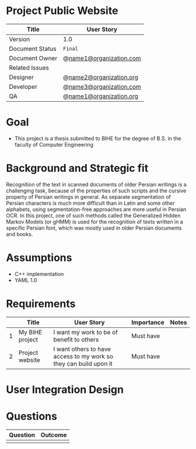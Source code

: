# Project Public Website

|      Title        |   User Story                  |
| ------------------| ----------------------------- |
| Version           |     1.0                          |
| Document Status   |     `Final`                   |
| Document Owner    |     @name1@organization.com    |
| Related Issues    |                               |
| Designer          |     @name2@organization.org    |
| Developer         |     @name3@organization.com    |
| QA                |     @name1@organization.org    |

# Goal

* This project is a thesis submitted to BIHE for the degree of B.S. in the faculty of Computer Engineering

# Background and Strategic fit

Recognition of the text in scanned documents of older Persian writings is a challenging task, because of 
the properties of such scripts and the cursive property of Persian writings in general. As separate 
segmentation of Persian characters is much more difficult than in Latin and some other alphabets, 
using segmentation-free approaches are more useful in Persian OCR. In this project, one of such methods 
called the Generalized Hidden Markov Models (or gHMM) is used for the recognition of texts written 
in a specific Persian font, which was mostly used in older Persian documents and books.

# Assumptions

* C++ implementation
* YAML 1.0

# Requirements

|   |     Title               |   User Story                  |   Importance           |      Notes               |
| - | ----------------------- | ----------------------------- | ---------------------- | ------------------------ |
| 1 | My BIHE project | I want my work to be of benefit to others | Must have           |            |
| 2 | Project website            | I want others to have access to my work so they can build upon it                  | Must have           |              |

# User Integration Design


# Questions

|      Question                           |   Outcome                                 |
| ----------------------------------------| ------------------------------------------|
|                                         |                                           |

